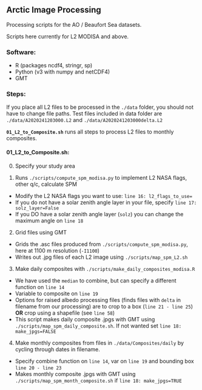 ## Arctic Image Processing

Processing scripts for the AO / Beaufort Sea datasets.

Scripts here currently for L2 MODISA and above.

### Software:
* R (packages ncdf4, stringr, sp)
* Python (v3 with numpy and netCDF4)
* GMT 

### Steps:

If you place all L2 files to be processed in the `./data` folder, you should not have to change file paths. Test files included in data folder are `./data/A2020241203000.L2` and `./data/A2020241203000delta.L2`

**`01_L2_to_Composite.sh`** runs all steps to process L2 files to monthly composites. 

#### 01_L2_to_Composite.sh:

0. Specify your study area 

1. Runs `./scripts/compute_spm_modisa.py` to implement L2 NASA flags, other q/c, calculate SPM
  * Modify the L2 NASA flags you want to use: `line 16: l2_flags_to_use=`
  * If you do not have a solar zenith angle layer in your file, specify `line 17: solz_layer=False`
  * If you DO have a solar zenith angle layer (`solz`) you can change the maximum angle on `line 18`
  
2. Grid files using GMT 
  * Grids the .asc files produced from `./scripts/compute_spm_modisa.py`, here at 1100 m resolution (`-I1100`)
  * Writes out .jpg files of each L2 image using `./scripts/map_spm_L2.sh`
  
3. Make daily composites with `./scripts/make_daily_composites_modisa.R`
  * We have used the `median` to combine, but can specify a different function on `line 14`
  * Variable to composite on `line 19`
  * Options for raised albedo processing files (finds files with `delta` in filename from our processing) are to crop to a box (`line 21 - line 25`) **OR** crop using a shapefile (see `line 58`)
  * This script makes daily composite .jpgs with GMT using `./scripts/map_spm_daily_composite.sh`. If not wanted set `line 18: make_jpgs=FALSE`
  
4. Make monthly composites from files in `./data/Composites/daily` by cycling through dates in filename. 
  * Specify combine function on `line 14`, var on `line 19` and bounding box `line 20 - line 23`
  * Makes monthly composite .jpgs with GMT using `./scripts/map_spm_month_composite.sh` if `line 18: make_jpgs=TRUE`

